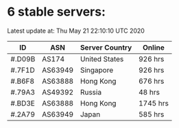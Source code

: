# 6 stable servers:

Latest update at: Thu May 21 22:10:10 UTC 2020

| ID | ASN | Server Country | Online |
| -- | --- | -------------- | ------ |
| #.D09B | AS174 | United States | 926 hrs |
| #.7F1D | AS63949 | Singapore | 926 hrs |
| #.B6F8 | AS63888 | Hong Kong | 676 hrs |
| #.79A3 | AS49392 | Russia | 48 hrs |
| #.BD3E | AS63888 | Hong Kong | 1745 hrs |
| #.2A79 | AS63949 | Japan | 585 hrs |

